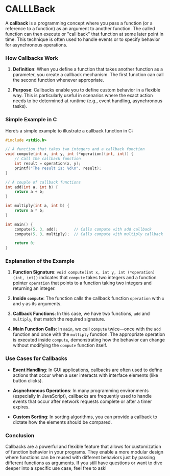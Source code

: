 # CALLLBack


A **callback** is a programming concept where you pass a function (or a reference to a function) as an argument to another function. The called function can then execute or "call back" that function at some later point in time. This technique is often used to handle events or to specify behavior for asynchronous operations.

### How Callbacks Work

1. **Definition**: When you define a function that takes another function as a parameter, you create a callback mechanism. The first function can call the second function whenever appropriate.

2. **Purpose**: Callbacks enable you to define custom behavior in a flexible way. This is particularly useful in scenarios where the exact action needs to be determined at runtime (e.g., event handling, asynchronous tasks).

### Simple Example in C

Here’s a simple example to illustrate a callback function in C:

```c
#include <stdio.h>

// A function that takes two integers and a callback function
void compute(int x, int y, int (*operation)(int, int)) {
    // Call the callback function
    int result = operation(x, y);
    printf("The result is: %d\n", result);
}

// A couple of callback functions
int add(int a, int b) {
    return a + b;
}

int multiply(int a, int b) {
    return a * b;
}

int main() {
    compute(5, 3, add);       // Calls compute with add callback
    compute(5, 3, multiply);  // Calls compute with multiply callback

    return 0;
}
```

### Explanation of the Example

1. **Function Signature**: `void compute(int x, int y, int (*operation)(int, int))` indicates that `compute` takes two integers and a function pointer `operation` that points to a function taking two integers and returning an integer.

2. **Inside `compute`**: The function calls the callback function `operation` with `x` and `y` as its arguments.

3. **Callback Functions**: In this case, we have two functions, `add` and `multiply`, that match the required signature.

4. **Main Function Calls**: In `main`, we call `compute` twice—once with the `add` function and once with the `multiply` function. The appropriate operation is executed inside `compute`, demonstrating how the behavior can change without modifying the `compute` function itself.

### Use Cases for Callbacks

- **Event Handling**: In GUI applications, callbacks are often used to define actions that occur when a user interacts with interface elements (like button clicks).
  
- **Asynchronous Operations**: In many programming environments (especially in JavaScript), callbacks are frequently used to handle events that occur after network requests complete or after a timer expires.

- **Custom Sorting**: In sorting algorithms, you can provide a callback to dictate how the elements should be compared.

### Conclusion

Callbacks are a powerful and flexible feature that allows for customization of function behavior in your programs. They enable a more modular design where functions can be reused with different behaviors just by passing different functions as arguments. If you still have questions or want to dive deeper into a specific use case, feel free to ask!

